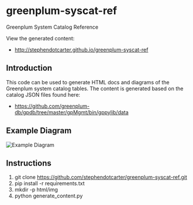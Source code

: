 # greenplum-syscat-ref
Greenplum System Catalog Reference

View the generated content:
- http://stephendotcarter.github.io/greenplum-syscat-ref

## Introduction
This code can be used to generate HTML docs and diagrams of the Greenplum system catalog tables.
The content is generated based on the catalog JSON files found here:
- https://github.com/greenplum-db/gpdb/tree/master/gpMgmt/bin/gppylib/data

## Example Diagram
![Example Diagram](https://github.com/stephendotcarter/greenplum-syscat-ref/blob/master/example.png "Example Diagram")

## Instructions
1. git clone https://github.com/stephendotcarter/greenplum-syscat-ref.git
2. pip install -r requirements.txt
3. mkdir -p html/img
4. python generate_content.py
